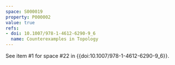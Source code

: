 ```yaml
---
space: S000019
property: P000002
value: true
refs:
- doi: 10.1007/978-1-4612-6290-9_6
  name: Counterexamples in Topology
---
```


See item #1 for space #22 in {{doi:10.1007/978-1-4612-6290-9_6}}.
